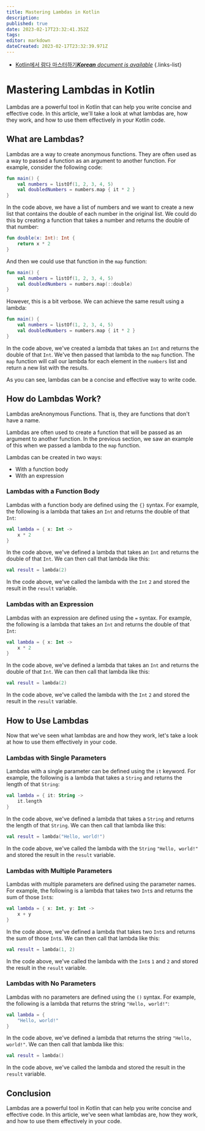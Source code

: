 ```yaml
---
title: Mastering Lambdas in Kotlin
description: 
published: true
date: 2023-02-17T23:32:41.352Z
tags: 
editor: markdown
dateCreated: 2023-02-17T23:32:39.971Z
---
```


- [Kotlin에서 람다 마스터하기***Korean** document is available*](/ko/Knowledge-base/Kotlin/mastering-lambdas-in-kotlin)
{.links-list}


# Mastering Lambdas in Kotlin

Lambdas are a powerful tool in Kotlin that can help you write concise and effective code. In this article, we'll take a look at what lambdas are, how they work, and how to use them effectively in your Kotlin code.

## What are Lambdas?

Lambdas are a way to create anonymous functions. They are often used as a way to passed a function as an argument to another function. For example, consider the following code:

```kotlin
fun main() {
    val numbers = listOf(1, 2, 3, 4, 5)
    val doubledNumbers = numbers.map { it * 2 }
}
```

In the code above, we have a list of numbers and we want to create a new list that contains the double of each number in the original list. We could do this by creating a function that takes a number and returns the double of that number:

```kotlin
fun double(x: Int): Int {
    return x * 2
}
```

And then we could use that function in the `map` function:

```kotlin
fun main() {
    val numbers = listOf(1, 2, 3, 4, 5)
    val doubledNumbers = numbers.map(::double)
}
```

However, this is a bit verbose. We can achieve the same result using a lambda:

```kotlin
fun main() {
    val numbers = listOf(1, 2, 3, 4, 5)
    val doubledNumbers = numbers.map { it * 2 }
}
```

In the code above, we've created a lambda that takes an `Int` and returns the double of that `Int`. We've then passed that lambda to the `map` function. The `map` function will call our lambda for each element in the `numbers` list and return a new list with the results.

As you can see, lambdas can be a concise and effective way to write code.

## How do Lambdas Work?

Lambdas areAnonymous Functions. That is, they are functions that don't have a name.

Lambdas are often used to create a function that will be passed as an argument to another function. In the previous section, we saw an example of this when we passed a lambda to the `map` function.

Lambdas can be created in two ways:

* With a function body
* With an expression

### Lambdas with a Function Body

Lambdas with a function body are defined using the `{}` syntax. For example, the following is a lambda that takes an `Int` and returns the double of that `Int`:

```kotlin
val lambda = { x: Int ->
    x * 2
}
```

In the code above, we've defined a lambda that takes an `Int` and returns the double of that `Int`. We can then call that lambda like this:

```kotlin
val result = lambda(2)
```

In the code above, we've called the lambda with the `Int` `2` and stored the result in the `result` variable.

### Lambdas with an Expression

Lambdas with an expression are defined using the `=` syntax. For example, the following is a lambda that takes an `Int` and returns the double of that `Int`:

```kotlin
val lambda = { x: Int ->
    x * 2
}
```

In the code above, we've defined a lambda that takes an `Int` and returns the double of that `Int`. We can then call that lambda like this:

```kotlin
val result = lambda(2)
```

In the code above, we've called the lambda with the `Int` `2` and stored the result in the `result` variable.

## How to Use Lambdas

Now that we've seen what lambdas are and how they work, let's take a look at how to use them effectively in your code.

### Lambdas with Single Parameters

Lambdas with a single parameter can be defined using the `it` keyword. For example, the following is a lambda that takes a `String` and returns the length of that `String`:

```kotlin
val lambda = { it: String ->
    it.length
}
```

In the code above, we've defined a lambda that takes a `String` and returns the length of that `String`. We can then call that lambda like this:

```kotlin
val result = lambda("Hello, world!")
```

In the code above, we've called the lambda with the `String` `"Hello, world!"` and stored the result in the `result` variable.

### Lambdas with Multiple Parameters

Lambdas with multiple parameters are defined using the parameter names. For example, the following is a lambda that takes two `Int`s and returns the sum of those `Int`s:

```kotlin
val lambda = { x: Int, y: Int ->
    x + y
}
```

In the code above, we've defined a lambda that takes two `Int`s and returns the sum of those `Int`s. We can then call that lambda like this:

```kotlin
val result = lambda(1, 2)
```

In the code above, we've called the lambda with the `Int`s `1` and `2` and stored the result in the `result` variable.

### Lambdas with No Parameters

Lambdas with no parameters are defined using the `()` syntax. For example, the following is a lambda that returns the string `"Hello, world!"`:

```kotlin
val lambda = {
    "Hello, world!"
}
```

In the code above, we've defined a lambda that returns the string `"Hello, world!"`. We can then call that lambda like this:

```kotlin
val result = lambda()
```

In the code above, we've called the lambda and stored the result in the `result` variable.

## Conclusion

Lambdas are a powerful tool in Kotlin that can help you write concise and effective code. In this article, we've seen what lambdas are, how they work, and how to use them effectively in your code.